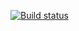 [![Build status](https://ci.appveyor.com/api/projects/status/pyjt2kpofw30q2xn?svg=true)](https://ci.appveyor.com/project/DmitriiLife/carddeliveryorderchangeofdate)
